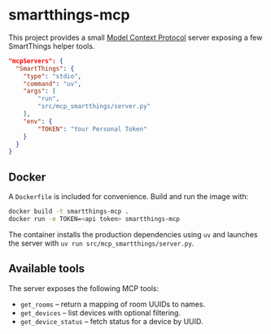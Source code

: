 # smartthings-mcp

This project provides a small [Model Context Protocol](https://github.com/smartthings/mcp) server exposing a few SmartThings helper tools.

```json
"mcpServers": {
  "SmartThings": {
    "type": "stdio",
    "command": "uv",
    "args": [
        "run",
        "src/mcp_smartthings/server.py"
    ],
    "env": {
        "TOKEN": "Your Personal Token"
    }
  }
}
```

## Docker

A `Dockerfile` is included for convenience. Build and run the image with:

```bash
docker build -t smartthings-mcp .
docker run -e TOKEN=<api token> smartthings-mcp
```

The container installs the production dependencies using `uv` and launches the server with `uv run src/mcp_smartthings/server.py`.

## Available tools

The server exposes the following MCP tools:

- `get_rooms` – return a mapping of room UUIDs to names.
- `get_devices` – list devices with optional filtering.
- `get_device_status` – fetch status for a device by UUID.
